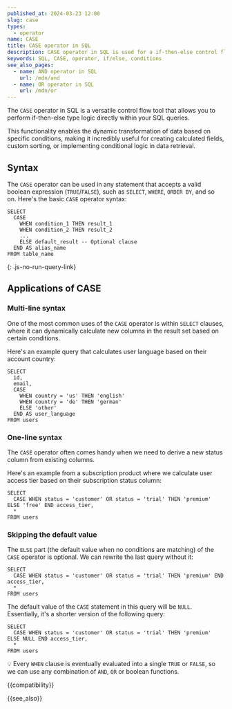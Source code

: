 ```yaml
---
published_at: 2024-03-23 12:00
slug: case
types:
  - operator
name: CASE
title: CASE operator in SQL
description: CASE operator in SQL is used for a if-then-else control flow.
keywords: SQL, CASE, operator, if/else, conditions
see_also_pages:
  - name: AND operator in SQL
    url: /mdn/and
  - name: OR operator in SQL
    url: /mdn/or
---
```


The `CASE` operator in SQL is a versatile control flow tool that allows you to perform if-then-else type logic directly within your SQL queries.

This functionality enables the dynamic transformation of data based on specific conditions, making it incredibly useful for creating calculated fields, custom sorting, or implementing conditional logic in data retrieval.

## Syntax

The `CASE` operator can be used in any statement that accepts a valid boolean expression (`TRUE`/`FALSE`), such as `SELECT`, `WHERE`, `ORDER BY`, and so on. Here's the basic `CASE` operator syntax:

~~~pgsql
SELECT
  CASE
    WHEN condition_1 THEN result_1
    WHEN condition_2 THEN result_2
    ...
    ELSE default_result -- Optional clause
  END AS alias_name
FROM table_name
~~~
{: .js-no-run-query-link}

## Applications of CASE

### Multi-line syntax

One of the most common uses of the `CASE` operator is within `SELECT` clauses, where it can dynamically calculate new columns in the result set based on certain conditions.

Here's an example query that calculates user language based on their account country:

~~~pgsql
SELECT
  id,
  email,
  CASE
    WHEN country = 'us' THEN 'english'
    WHEN country = 'de' THEN 'german'
    ELSE 'other'
  END AS user_language
FROM users
~~~

### One-line syntax

The `CASE` operator often comes handy when we need to derive a new status column from existing columns.

Here's an example from a subscription product where we calculate user access tier based on their subscription status column:

~~~pgsql
SELECT
  CASE WHEN status = 'customer' OR status = 'trial' THEN 'premium' ELSE 'free' END access_tier,
  *
FROM users
~~~

### Skipping the default value

The `ELSE` part (the default value when no conditions are matching) of the `CASE` operator is optional. We can rewrite the last query without it:

~~~pgsql
SELECT
  CASE WHEN status = 'customer' OR status = 'trial' THEN 'premium' END access_tier,
  *
FROM users
~~~

The default value of the `CASE` statement in this query will be `NULL`. Essentially, it's a shorter version of the following query:

~~~pgsql
SELECT
  CASE WHEN status = 'customer' OR status = 'trial' THEN 'premium' ELSE NULL END access_tier,
  *
FROM users
~~~

:bulb: Every `WHEN` clause is eventually evaluated into a single `TRUE` or `FALSE`, so we can use any combination of `AND`, `OR` or boolean functions.

{{compatibility}}

{{see_also}}

